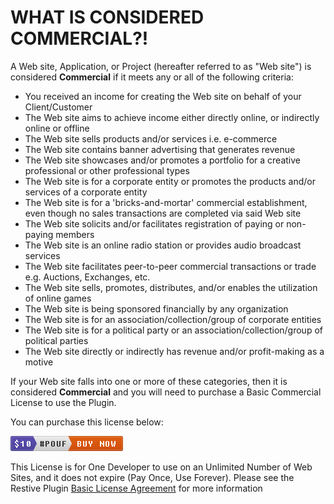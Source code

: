 # WHAT IS CONSIDERED COMMERCIAL?!

A Web site, Application, or Project (hereafter referred to as "Web site") is considered **Commercial** if it meets any or all of the following criteria: 

- You received an income for creating the Web site on behalf of your Client/Customer
- The Web site aims to achieve income either directly online, or indirectly online or offline
- The Web site sells products and/or services i.e. e-commerce
- The Web site contains banner advertising that generates revenue
- The Web site showcases and/or promotes a portfolio for a creative professional or other professional types
- The Web site is for a corporate entity or promotes the products and/or services of a corporate entity
- The Web site is for a 'bricks-and-mortar' commercial establishment, even though no sales transactions are completed via said Web site
- The Web site solicits and/or facilitates registration of paying or non-paying members
- The Web site is an online radio station or provides audio broadcast services
- The Web site facilitates peer-to-peer commercial transactions or trade e.g. Auctions, Exchanges, etc.
- The Web site sells, promotes, distributes, and/or enables the utilization of online games
- The Web site is being sponsored financially by any organization
- The Web site is for an association/collection/group of corporate entities
- The Web site is for a political party or an association/collection/group of political parties
- The Web site directly or indirectly has revenue and/or profit-making as a motive


If your Web site falls into one or more of these categories, then it is considered **Commercial** and you will need to purchase a Basic Commercial License to use the Plugin.

You can purchase this license below:

[![Buy Basic Commercial License](/img_button_plugin_buynow_pouf.png)](https://restive.dpdcart.com/cart/buy?product_id=72269&product_price_id=74835&quantity=1&gateway=creditcard)

This License is for One Developer to use on an Unlimited Number of Web Sites, and it does not expire (Pay Once, Use Forever). Please see the Restive Plugin [Basic License Agreement](/LICENSE.md) for more information
